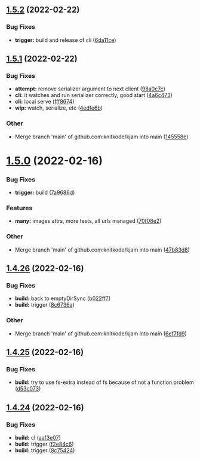 ## [1.5.2](https://github.com/knitkode/kjam/compare/v1.5.1...v1.5.2) (2022-02-22)

### Bug Fixes

- **trigger:** build and release of cli ([6da11ce](https://github.com/knitkode/kjam/commit/6da11ceb80a0659a32d9153a615ed57c6edce9ca))

## [1.5.1](https://github.com/knitkode/kjam/compare/v1.5.0...v1.5.1) (2022-02-22)

### Bug Fixes

- **attempt:** remove serializer argument to next client ([98a0c7c](https://github.com/knitkode/kjam/commit/98a0c7c1cbf712b29694ab610f9b24625055b3ce))
- **cli:** it watches and run serializer correctly, good start ([4a6c473](https://github.com/knitkode/kjam/commit/4a6c473a157358283faa32c1d0c22bf586f48b38))
- **cli:** local serve ([fff8674](https://github.com/knitkode/kjam/commit/fff8674fdca58ff8f6fc5f61f7b7f8a4908e4c53))
- **wip:** watch, serialize, etc ([4edfe6b](https://github.com/knitkode/kjam/commit/4edfe6b2be1204a84a5f328038cb0a97ddf30bc5))

### Other

- Merge branch 'main' of github.com:knitkode/kjam into main ([145558e](https://github.com/knitkode/kjam/commit/145558ea595c69b7c38cf4b77d5676e8bd811171))

# [1.5.0](https://github.com/knitkode/kjam/compare/v1.4.26...v1.5.0) (2022-02-16)

### Bug Fixes

- **trigger:** build ([7a9686d](https://github.com/knitkode/kjam/commit/7a9686d1334915650cab767acbf250ba73c93154))

### Features

- **many:** images attrs, more tests, all urls managed ([70f08e2](https://github.com/knitkode/kjam/commit/70f08e2a391d58984a0ce9798f6a8ff9ad7d6f8d))

### Other

- Merge branch 'main' of github.com:knitkode/kjam into main ([47b83d8](https://github.com/knitkode/kjam/commit/47b83d80455703ba492c7076da9e5953a4138652))

## [1.4.26](https://github.com/knitkode/kjam/compare/v1.4.25...v1.4.26) (2022-02-16)

### Bug Fixes

- **build:** back to emptyDirSync ([b022ff7](https://github.com/knitkode/kjam/commit/b022ff786debe4d04bc04987b7c84e851c11f529))
- **build:** trigger ([8c6736a](https://github.com/knitkode/kjam/commit/8c6736ac322c770f77f4a0bb17819311816134a2))

### Other

- Merge branch 'main' of github.com:knitkode/kjam into main ([6ef7fd9](https://github.com/knitkode/kjam/commit/6ef7fd9d1b474778cb9e8cc2332bdb62cb3de05b))

## [1.4.25](https://github.com/knitkode/kjam/compare/v1.4.24...v1.4.25) (2022-02-16)

### Bug Fixes

- **build:** try to use fs-extra instead of fs because of not a function problem ([d53c073](https://github.com/knitkode/kjam/commit/d53c073ce28fea22f4f0957dbcac40d1b72524f6))

## [1.4.24](https://github.com/knitkode/kjam/compare/v1.4.23...v1.4.24) (2022-02-16)

### Bug Fixes

- **build:** cl ([aaf3e07](https://github.com/knitkode/kjam/commit/aaf3e07af0ee4733b705af251d5f1ee4c8efe636))
- **build:** trigger ([f2e84c6](https://github.com/knitkode/kjam/commit/f2e84c6c177542d12c65463365d1b63be19aec48))
- **build:** trigger ([8c75424](https://github.com/knitkode/kjam/commit/8c754241a360897f6fe50a0414abd34dc096248b))
